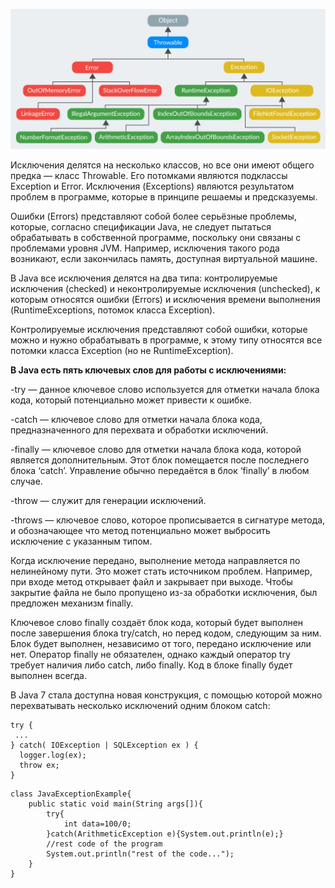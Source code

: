 ![](/images/exc.jpeg)

Исключения делятся на несколько классов, но все они имеют общего предка — класс Throwable. Его потомками являются подклассы Exception и Error. Исключения (Exceptions) являются результатом проблем в программе, которые в принципе решаемы и предсказуемы.

Ошибки (Errors) представляют собой более серьёзные проблемы, которые, согласно спецификации Java, не следует пытаться обрабатывать в собственной программе, поскольку они связаны с проблемами уровня JVM. Например, исключения такого рода возникают, если закончилась память, доступная виртуальной машине.

В Java все исключения делятся на два типа: контролируемые исключения (checked) и неконтролируемые исключения (unchecked), к которым относятся ошибки (Errors) и исключения времени выполнения (RuntimeExceptions, потомок класса Exception).

Контролируемые исключения представляют собой ошибки, которые можно и нужно обрабатывать в программе, к этому типу относятся все потомки класса Exception (но не RuntimeException).

**В Java есть пять ключевых слов для работы с исключениями:**

-try — данное ключевое слово используется для отметки начала блока кода, который потенциально может привести к ошибке.

-catch — ключевое слово для отметки начала блока кода, предназначенного для перехвата и обработки исключений.

-finally — ключевое слово для отметки начала блока кода, которой является дополнительным. Этот блок помещается после последнего блока ‘catch’. Управление обычно передаётся в блок ‘finally’ в любом случае.

-throw — служит для генерации исключений.

-throws — ключевое слово, которое прописывается в сигнатуре метода, и обозначающее что метод потенциально может выбросить исключение с указанным типом.

Когда исключение передано, выполнение метода направляется по нелинейному пути. Это может стать источником проблем. Например, при входе метод открывает файл и закрывает при выходе. Чтобы закрытие файла не было пропущено из-за обработки исключения, был предложен механизм finally.

Ключевое слово finally создаёт блок кода, который будет выполнен после завершения блока try/catch, но перед кодом, следующим за ним. Блок будет выполнен, независимо от того, передано исключение или нет. Оператор finally не обязателен, однако каждый оператор try требует наличия либо catch, либо finally. Код в блоке finally будет выполнен всегда.

В Java 7 стала доступна новая конструкция, с помощью которой можно перехватывать несколько исключений одним блоком catch:

```
try {  
 ... 
} catch( IOException | SQLException ex ) {  
  logger.log(ex); 
  throw ex; 
}
```

```
class JavaExceptionExample{
    public static void main(String args[]){
        try{
            int data=100/0;
        }catch(ArithmeticException e){System.out.println(e);}
        //rest code of the program   
        System.out.println("rest of the code...");
    }
}  
```



